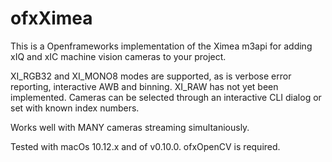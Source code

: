 # ofxXimea

This is a Openframeworks implementation of the Ximea m3api for adding xIQ and xIC machine vision cameras to your project.

XI_RGB32 and XI_MONO8 modes are supported, as is verbose error reporting, interactive AWB and binning.
XI_RAW has not yet been implemented. Cameras can be selected through an interactive CLI dialog or set with known index numbers.

Works well with MANY cameras streaming simultaniously.

Tested with macOs 10.12.x and of v0.10.0.
ofxOpenCV is required.
